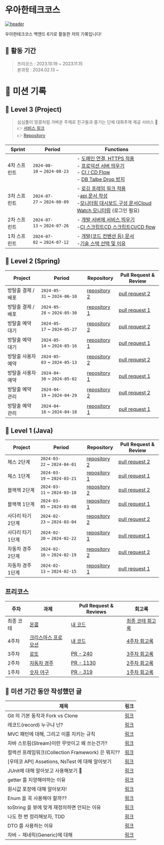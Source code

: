 # 우아한테크코스
[![header](https://capsule-render.vercel.app/api?type=waving&color=gradient&customColorList=24&animation=fadeIn&height=320&section=header&text=우아한테크코스%206기&desc=🧑‍💻%20백엔드%20최원준(타칸)&fontSize=50&fontAlign=50&fontAlignY=36&descSize=24&descAlign=50&descAlignY=52)](https://capsule-render.vercel.app/api?type=waving&color=gradient&customColorList=24&animation=fadeIn&height=320&section=header&text=%EC%9A%B0%EC%95%84%ED%95%9C%ED%85%8C%ED%81%AC%EC%BD%94%EC%8A%A4%20Precourse%203%EC%A3%BC%EC%B0%A8&desc=%F0%9F%8E%B1%20%EB%A1%9C%EB%98%90%20(Lotto)%20-%20%EC%9D%B5%EB%AA%85&fontSize=48&fontAlign=50&fontAlignY=36&descSize=24&descAlign=50&descAlignY=52)

우아한테크코스 백엔드 6기로 활동한 저의 기록입니다!
## 


## 📅 활동 기간
> 프리코스 : 2023.10.19 ~ 2023.11.15 <br>
> 본과정 : 2024.02.13 ~ 
>
# 🎯 미션 기록

## 📘 Level 3 (Project)
> 심심풀이 땅콩처럼 가벼운 주제로 친구들과 즐기는 단체 대화주제 제공 서비스 🥜 <br>
> 👉 [서비스 링크](https://ddangkong.kr) <br>
> 👉 [Repository](https://github.com/woowacourse-teams/2024-ddangkong)  <br>
>

| Sprint  | Period                      | Functions                                                                                                                                                                                                                                                                                                                                                                                                          |
|---------|-----------------------------|--------------------------------------------------------------------------------------------------------------------------------------------------------------------------------------------------------------------------------------------------------------------------------------------------------------------------------------------------------------------------------------------------------------------|
| 4차 스프린트 | `2024-08-10` ~ `2024-08-23` | - [도메인 연결, HTTPS 적용](https://www.notion.so/d861f045025f456ca8629be82fa89d6e?pvs=21)<br> - [프로덕션 서버 띄우기](https://ddangkong.kr/)<br> - [CI / CD Flow](https://github.com/woowacourse-teams/2024-ddangkong/wiki/%5B%EA%B3%B5%ED%86%B5%5D-prod-AWS-architecture)<br>- [DB Talbe Drop 방지](https://www.notion.so/5ad71b4776e444d3ba0dd223176bc721?pvs=21)                                                                |
| 3차 스프린트 | `2024-07-27` ~ `2024-08-09` | - [로깅 프레임 워크 적용](https://www.notion.so/24611151da774e8aa7c7f257ce6d2f14?pvs=21) <br> -[api 문서 작성](https://api.dev.ddangkong.kr/docs/index.html) <br> -[모니터링 대시보드 구성 문서](https://www.notion.so/e33e4325ea644c28b10a8bca40723fd1?pvs=21)[Cloud Watch 모니터링](https://ap-northeast-2.console.aws.amazon.com/cloudwatch/home?region=ap-northeast-2#dashboards/dashboard/2024-ddangkong-dev?start=PT1H&end=null) (로그인 필요) |
| 2차 스프린트 | `2024-07-13` ~ `2024-07-26` | - [개발 서버에 서비스 띄우기](https://api.dev.ddangkong.krAWS) <br> -[CI 스크립트](https://github.com/woowacourse-teams/2024-ddangkong/blob/develop/.github/workflows/be-ci-dev.yml)[CD 스크립트](https://github.com/woowacourse-teams/2024-ddangkong/blob/develop/.github/workflows/be-cd-dev.yml)[CI/CD flow](https://github.com/woowacourse-teams/2024-ddangkong/wiki/%5BBE%5D-develop-CI,-CD)                                     |
| 1차 스프린트 | `2024-07-02` ~ `2024-07-12` | - [개발(코드 컨벤션 등) 문서](https://www.notion.so/f347e1e9315d46fdb3f066cc55946168?pvs=21) <br> -[기술 스택 선택 및 이유](https://www.notion.so/5670ae002aec4dd8b5f0bae5b7c5c4d4?pvs=21)                                                                                                                                                                                                                                            |






## 📗 Level 2 (Spring)
| Project   | Period                      | Repository                                                                       | Pull Request & Review                                                               |
|-----------|-----------------------------|----------------------------------------------------------------------------------|-------------------------------------------------------------------------------------|
| 방탈출 결제 / 배포 | `2024-05-31` ~ `2024-06-10` | [repository 2](https://github.com/jhon3242/spring-roomescape-payment/tree/step2) | [pull request 2](https://github.com/woowacourse/spring-roomescape-payment/pull/91)  |
| 방탈출 결제 / 배포 | `2024-05-28` ~ `2024-05-30` | [repository 1](https://github.com/jhon3242/spring-roomescape-payment/tree/step1) | [pull request 1](https://github.com/woowacourse/spring-roomescape-payment/pull/20)  |
| 방탈출 예약 대기 | `2024-05-17` ~ `2024-05-27` | [repository 2](https://github.com/jhon3242/spring-roomescape-waiting/tree/step2) | [pull request 2](https://github.com/woowacourse/spring-roomescape-waiting/pull/127) |
| 방탈출 예약 대기 | `2024-05-14` ~ `2024-05-16` | [repository 1](https://github.com/jhon3242/spring-roomescape-waiting/tree/step1) | [pull request 1](https://github.com/woowacourse/spring-roomescape-waiting/pull/16)  |
| 방탈출 사용자 예약 | `2024-05-03` ~ `2024-05-13` | [repository 2](https://github.com/jhon3242/spring-roomescape-member/tree/step2)  | [pull request 2](https://github.com/woowacourse/spring-roomescape-member/pull/98)   |
| 방탈출 사용자 예약 | `2024-04-30` ~ `2024-05-02` | [repository 1](https://github.com/jhon3242/spring-roomescape-member/tree/step1)  | [pull request 1](https://github.com/woowacourse/spring-roomescape-member/pull/41)   |
| 방탈출 예약 관리 | `2024-04-19` ~ `2024-04-29` | [repository 2](https://github.com/jhon3242/spring-roomescape-admin/tree/step2)   | [pull request 2](https://github.com/woowacourse/spring-roomescape-admin/pull/115)   |
| 방탈출 예약 관리 | `2024-04-16` ~ `2024-04-18` | [repository 1](https://github.com/jhon3242/spring-roomescape-admin/tree/step1)   | [pull request 1](https://github.com/woowacourse/spring-roomescape-admin/pull/17)    |



## 📔 Level 1 (Java)
| Project | Period | Repository                                                            | Pull Request & Review                                                    |
| --- | --- |-----------------------------------------------------------------------|--------------------------------------------------------------------------|
| 체스 2단계 | `2024-03-22` ~ `2024-04-01` | [repository 2](https://github.com/jhon3242/java-chess/tree/step2)     | [pull request 2](https://github.com/woowacourse/java-chess/pull/780)     |
| 체스 1단계 | `2024-03-19` ~ `2024-03-21` | [repository 1](https://github.com/jhon3242/java-chess/tree/step1)     | [pull request 1](https://github.com/woowacourse/java-chess/pull/689)     |
| 블랙잭 2단계 | `2024-03-11` ~ `2024-03-18` | [repository 2](https://github.com/jhon3242/java-blackjack/tree/step2) | [pull request 2](https://github.com/woowacourse/java-blackjack/pull/696) |
| 블랙잭 1단계 | `2024-03-05` ~ `2024-03-08` | [repository 1](https://github.com/jhon3242/java-blackjack/tree/step1) | [pull request 1](https://github.com/woowacourse/java-blackjack/pull/600) |
| 사다리 타기 2단계 | `2024-02-23` ~ `2024-03-04` | [repository 2](https://github.com/jhon3242/java-ladder/tree/step2)    | [pull request 2](https://github.com/woowacourse/java-ladder/pull/343)    |
| 사다리 타기 1단계 | `2024-02-20` ~ `2024-02-22` | [repository 1](https://github.com/jhon3242/java-ladder/tree/step1)    | [pull request 1](https://github.com/woowacourse/java-ladder/pull/255)    |
| 자동차 경주 2단계 | `2024-02-16` ~ `2024-02-19` | [repository 2](https://github.com/jhon3242/java-racingcar/tree/step2) | [pull request 2](https://github.com/woowacourse/java-racingcar/pull/735) |
| 자동차 경주 1단계 | `2024-02-13` ~ `2024-02-15` | [repository 1](https://github.com/jhon3242/java-racingcar/tree/step1) | [pull request 1](https://github.com/woowacourse/java-racingcar/pull/655) |


## 프리코스
| 주차 | 과제 | Pull Request & Reviews | 회고록 |
| --- | --- | --- | --- |
| 최종 코테 | [온콜](https://github.com/woowacourse-precourse/java-oncall-6) | [내 코드](https://github.com/jhon3242/java-oncall-6-jhon3242) | [최종 코테 회고록](https://flight-developer-stroy.tistory.com/59) |
| 4주차 | [크리스마스 프로모션](https://github.com/woowacourse-precourse/java-christmas-6) | [내 코드](https://github.com/jhon3242/java-christmas-6-jhon3242/pull/1) | [4주차 회고록](https://flight-developer-stroy.tistory.com/55) |
| 3주차 | [로또](https://github.com/woowacourse-precourse/java-lotto-6) | [PR - 240](https://github.com/woowacourse-precourse/java-lotto-6/pull/240/) | [3주차 회고록](https://flight-developer-stroy.tistory.com/52) |
| 2주차 | [자동차 경주](https://github.com/woowacourse-precourse/java-racingcar-6) | [PR - 1130](https://github.com/woowacourse-precourse/java-racingcar-6/pull/1130) | [2주차 회고록](https://flight-developer-stroy.tistory.com/48) |
| 1주차 | [숫자 야구](https://github.com/woowacourse-precourse/java-baseball-6) | [PR - 319](https://github.com/woowacourse-precourse/java-baseball-6/pull/319) | [1주차 회고록](https://flight-developer-stroy.tistory.com/43) |



## 📖 미션 기간 동안 작성했던 글
| 제목 | 링크 |
| --- | --- |
| Git 의 기본 동작과 Fork vs Clone | [링크](https://flight-developer-stroy.tistory.com/35) |
| 레코드(record) 누구냐 넌? | [링크](https://flight-developer-stroy.tistory.com/36) |
| MVC 패턴에 대해, 그리고 이를 지키는 규칙 | [링크](https://flight-developer-stroy.tistory.com/37) |
| 자바 스트림(Stream)이란 무엇이고 왜 쓰는건가? | [링크](https://flight-developer-stroy.tistory.com/38) |
| 컬렉션 프레임워크(Collection Framework) 은 뭐지?? | [링크](https://flight-developer-stroy.tistory.com/39) |
| [우테코 API] Assetions, NsTest 에 대해 알아보기 | [링크](https://flight-developer-stroy.tistory.com/41) |
| JUnit에 대해 알아보고 사용해보기 👀 | [링크](https://flight-developer-stroy.tistory.com/44) |
| getter 를 지양해야하는 이유 | [링크](https://flight-developer-stroy.tistory.com/45) |
| 원시값 포장에 대해 알아보자! | [링크](https://flight-developer-stroy.tistory.com/46) |
| Enum 을 꼭 사용해야 할까?? | [링크](https://flight-developer-stroy.tistory.com/49) |
| toString 을 뷰에 맞게 재정의하면 안되는 이유 | [링크](https://flight-developer-stroy.tistory.com/50) |
| 나도 한 번 정리해보자, TDD | [링크](https://flight-developer-stroy.tistory.com/51) |
| DTO 를 사용하는 이유 | [링크](https://flight-developer-stroy.tistory.com/53) |
| 자바 - 제네릭(Generic)에 대해 | [링크](https://flight-developer-stroy.tistory.com/54) |




